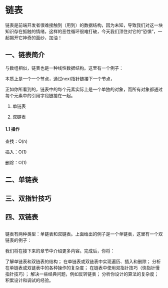 # 链表

链表是前端开发者很难接触到（用到）的数据结构，因为未知，导致我们对这一块知识存在抵触的情绪，这样的恶性循环很难打破，今天我们顶住对它的“恐惧”，一起揭开它神奇的面纱，加油！

## 一、链表简介

与数组相似，链表也是一种线性数据结构。这里有一个例子：

本质上是一个一个节点，通过next指针链接下一个节点，

正如你所看到的，链表中的每个元素实际上是一个单独的对象，而所有对象都通过每个元素中的引用字段链接在一起。

1. 单链表

2. 双链表

#### 1.1 操作

查找：O(n)

插入：O(1)

删除：O(1)

## 二、单链表

## 三、双指针技巧

## 四、双链表




##
链表有两种类型：单链表和双链表。上面给出的例子是一个单链表，这里有一个双链表的例子：



我们将在接下来的章节中介绍更多内容。完成后，你将：

了解单链表和双链表的结构；
在单链表或双链表中实现遍历、插入和删除；
分析在单链表或双链表中的各种操作的复杂度；
在链表中使用双指针技巧（快指针慢指针技巧）；
解决一些经典问题，例如反转链表；
分析你设计的算法的复杂度；
积累设计和调试的经验。
